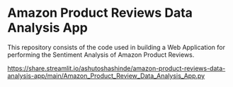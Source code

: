 # Amazon Product Reviews Data Analysis App
This repository consists of the code used in building a Web Application for performing the Sentiment Analysis of Amazon Product Reviews.

https://share.streamlit.io/ashutoshashinde/amazon-product-reviews-data-analysis-app/main/Amazon_Product_Review_Data_Analysis_App.py
